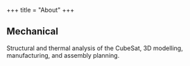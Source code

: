+++
title = "About"
+++

## Mechanical

Structural and thermal analysis of the CubeSat, 3D modelling, manufacturing, and assembly planning.